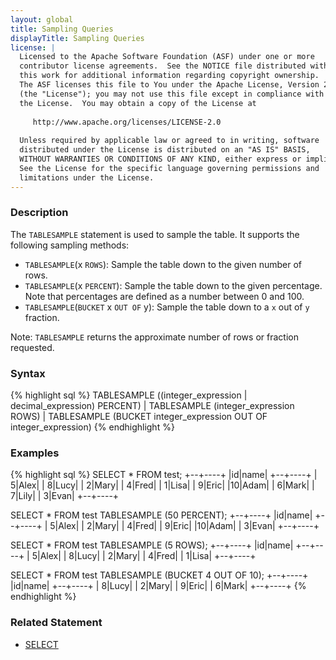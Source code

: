 ```yaml
---
layout: global
title: Sampling Queries
displayTitle: Sampling Queries
license: |
  Licensed to the Apache Software Foundation (ASF) under one or more
  contributor license agreements.  See the NOTICE file distributed with
  this work for additional information regarding copyright ownership.
  The ASF licenses this file to You under the Apache License, Version 2.0
  (the "License"); you may not use this file except in compliance with
  the License.  You may obtain a copy of the License at
 
     http://www.apache.org/licenses/LICENSE-2.0
 
  Unless required by applicable law or agreed to in writing, software
  distributed under the License is distributed on an "AS IS" BASIS,
  WITHOUT WARRANTIES OR CONDITIONS OF ANY KIND, either express or implied.
  See the License for the specific language governing permissions and
  limitations under the License.
---
```


### Description

The `TABLESAMPLE` statement is used to sample the table. It supports the following sampling methods:
  * `TABLESAMPLE`(x `ROWS`): Sample the table down to the given number of rows.
  * `TABLESAMPLE`(x `PERCENT`): Sample the table down to the given percentage. Note that percentages are defined as a number between 0 and 100.
  * `TABLESAMPLE`(`BUCKET` x `OUT OF` y): Sample the table down to a `x` out of `y` fraction.

Note: `TABLESAMPLE` returns the approximate number of rows or fraction requested.

### Syntax

{% highlight sql %}
    TABLESAMPLE ((integer_expression | decimal_expression) PERCENT)
        | TABLESAMPLE (integer_expression ROWS)
        | TABLESAMPLE (BUCKET integer_expression OUT OF integer_expression)
{% endhighlight %}

### Examples

{% highlight sql %}
SELECT * FROM test;
  +--+----+
  |id|name|
  +--+----+
  | 5|Alex|
  | 8|Lucy|
  | 2|Mary|
  | 4|Fred|
  | 1|Lisa|
  | 9|Eric|
  |10|Adam|
  | 6|Mark|
  | 7|Lily|
  | 3|Evan|
  +--+----+

SELECT * FROM test TABLESAMPLE (50 PERCENT);
  +--+----+
  |id|name|
  +--+----+
  | 5|Alex|
  | 2|Mary|
  | 4|Fred|
  | 9|Eric|
  |10|Adam|
  | 3|Evan|
  +--+----+

SELECT * FROM test TABLESAMPLE (5 ROWS);
  +--+----+
  |id|name|
  +--+----+
  | 5|Alex|
  | 8|Lucy|
  | 2|Mary|
  | 4|Fred|
  | 1|Lisa|
  +--+----+

SELECT * FROM test TABLESAMPLE (BUCKET 4 OUT OF 10);
  +--+----+
  |id|name|
  +--+----+
  | 8|Lucy|
  | 2|Mary|
  | 9|Eric|
  | 6|Mark|
  +--+----+
{% endhighlight %}

### Related Statement

  * [SELECT](sql-ref-syntax-qry-select.html)